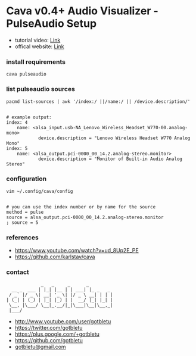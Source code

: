 # Cava v0.4+ Audio Visualizer - PulseAudio Setup
* tutorial video: [Link](https://www.youtube.com/watch?v=ud_8Up2E_PE)
* offical website: [Link](https://github.com/karlstav/cava)

### install requirements
    cava pulseaudio

### list pulseaudio sources

    pacmd list-sources | awk '/index:/ ||/name:/ || /device.description/'


    # example output:
    index: 4
        name: <alsa_input.usb-NA_Lenovo_Wireless_Headset_W770-00.analog-mono>
                device.description = "Lenovo Wireless Headset W770 Analog Mono"
    index: 5
        name: <alsa_output.pci-0000_00_14.2.analog-stereo.monitor>
                device.description = "Monitor of Built-in Audio Analog Stereo"


### configuration
    vim ~/.config/cava/config
    

    # you can use the index number or by name for the source
    method = pulse
    source = alsa_output.pci-0000_00_14.2.analog-stereo.monitor
    ; source = 5

### references
- https://www.youtube.com/watch?v=ud_8Up2E_PE
- https://github.com/karlstav/cava

### contact

                 _   _     _      _
      __ _  ___ | |_| |__ | | ___| |_ _   _
     / _` |/ _ \| __| '_ \| |/ _ \ __| | | |
    | (_| | (_) | |_| |_) | |  __/ |_| |_| |
     \__, |\___/ \__|_.__/|_|\___|\__|\__,_|
     |___/

- http://www.youtube.com/user/gotbletu
- https://twitter.com/gotbletu
- https://plus.google.com/+gotbletu
- https://github.com/gotbletu
- gotbletu@gmail.com


